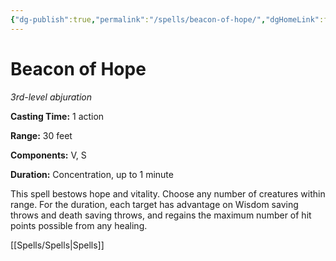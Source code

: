 ```yaml
---
{"dg-publish":true,"permalink":"/spells/beacon-of-hope/","dgHomeLink":false,"dgPassFrontmatter":true}
---
```



# Beacon of Hope

*3rd-level abjuration*

**Casting Time:** 1 action

**Range:** 30 feet

**Components:** V, S

**Duration:** Concentration, up to 1 minute

This spell bestows hope and vitality. Choose any number of creatures within range. For the duration, each target has advantage on Wisdom saving throws and death saving throws, and regains the maximum number of hit points possible from any healing.


[[Spells/Spells|Spells]]